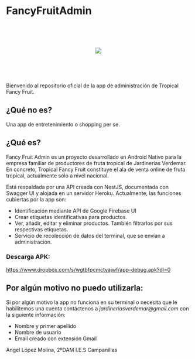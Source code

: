 # FancyFruitAdmin

<br/>
<br/>
<br/>

<p align="center">
  <img src="https://coraa776fff39610ff48570b1b890.herokuapp.com/assets/logo.svg" />
</p>

<br/>
<br/>
<br/>



Bienvenido al repositorio oficial de la app de administración de Tropical Fancy Fruit.

## ¿Qué no es?
Una app de entretenimiento o shopping per se.

## ¿Qué es?
Fancy Fruit Admin es un proyecto desarrollado en Android Nativo para la empresa familiar de productores de fruta tropical de Jardinerías Verdemar. En concreto, Tropical Fancy Fruit constituye el ala de venta online de fruta tropical, actualmente sólo a nivel nacional.

Está respaldada por una API creada con NestJS, documentada con Swagger UI y alojada en un servidor Heroku. 
Actualmente, las funciones cubiertas por la app son:

- Identificación mediante API de Google Firebase UI
- Crear etiquetas identificativas para productos.
- Ver, añadir, editar y eliminar productos. También filtrarlos por sus respectivas etiquetas.
- Servicio de recolección de datos del terminal, que se envían a administración.

### Descarga APK: 

https://www.dropbox.com/s/wgtbfpcmctyajwf/app-debug.apk?dl=0

## Por algún motivo no puedo utilizarla:

Si por algún motivo la app no funciona en su terminal o necesita que le habilitemos una cuenta contáctenos a _jardineriasverdemar@gmail.com_ con la siguiente información:

- Nombre y primer apellido
- Nombre de usuario
- Email creado con extensión Gmail



Ángel López Molina, 2ºDAM I.E.S Campanillas
